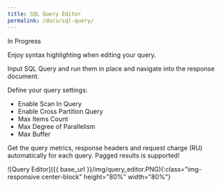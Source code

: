 ```yaml
---
title: SQL Query Editor
permalink: /docs/sql-query/
---
```


<span class="label label-warning">In Progress</span>

Enjoy syntax highlighting when editing your query.

Input SQL Query and run them in place and navigate into the response document.

Define your query settings:
- Enable Scan In Query
- Enable Cross Partition Query
- Max Items Count
- Max Degree of Parallelism
- Max Buffer

Get the query metrics, response headers and request charge (RU) automatically for each query.
Pagged results is supported!

![Query Editor]({{ base_url }}/img/query_editor.PNG){:class="img-responsive center-block" height="80%" width="80%"}